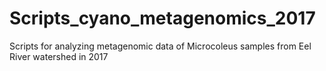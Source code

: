 # Scripts_cyano_metagenomics_2017
Scripts for analyzing metagenomic data of Microcoleus samples from Eel River watershed in 2017
